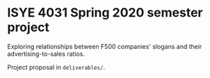 # ISYE 4031 Spring 2020 semester project

Exploring relationships between F500 companies' slogans and their advertising-to-sales ratios.

Project proposal in ```deliverables/```. 
